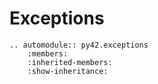 # Exceptions

```eval_rst
.. automodule:: py42.exceptions
    :members:
    :inherited-members:
    :show-inheritance:
```
